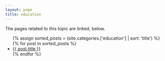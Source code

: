 ```yaml
---
layout: page
title: education
---
```


The pages related to this topic are linked, below.

 <ul>
 {% assign sorted_posts = (site.categories.['education'] | sort: 'title') %}
{% for post in sorted_posts %}
  <li>
    <a href="{{ post.url }}">{{ post.title }}</a>
  </li>
{% endfor %}
</ul>
